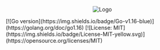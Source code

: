 <p align="center">
  <img src="https://user-images.githubusercontent.com/64865400/223095605-38da9d6b-c9fa-4bfd-976a-8ed68a2812c2.png" alt="Logo">
</p>
[![Go version](https://img.shields.io/badge/Go-v1.16-blue)](https://golang.org/doc/go1.16)
[![License: MIT](https://img.shields.io/badge/License-MIT-yellow.svg)](https://opensource.org/licenses/MIT)
